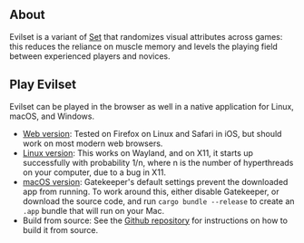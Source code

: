 ## About

Evilset is a variant of [Set](https://en.wikipedia.org/wiki/Set_(card_game)) that randomizes visual attributes across games: this reduces the reliance on muscle memory and levels the playing field between experienced players and novices.

## Play Evilset
Evilset can be played in the browser as well in a native application for Linux, macOS, and Windows.
- [Web version](https://sayantangkhan.github.io/evilset/web/index.html): Tested on Firefox on Linux and Safari in iOS, but should work on most modern web browsers.
- [Linux version](https://sayantangkhan.github.io/evilset/linux/evilset_linux): This works on Wayland, and on X11, it starts up successfully with probability 1/n, where n is the number of hyperthreads on your computer, due to a bug in X11.
- [macOS version](https://sayantangkhan.github.io/evilset/macos/Evilset.app.zip): Gatekeeper's default settings prevent the downloaded app from running. To work around this, either disable Gatekeeper, or download the source code, and run `cargo bundle --release` to create an `.app` bundle that will run on your Mac.
- Build from source: See the [Github repository](https://github.com/sayantangkhan/evilset) for instructions on how to build it from source.
